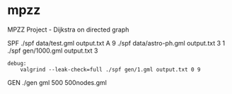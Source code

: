 # mpzz
MPZZ Project - Dijkstra on directed graph

SPF
	./spf data/test.gml output.txt A 9
	./spf data/astro-ph.gml output.txt 3 1
	./spf gen/1000.gml output.txt 3

	debug:
		valgrind --leak-check=full ./spf gen/1.gml output.txt 0 9

GEN
	./gen gml 500 500nodes.gml
